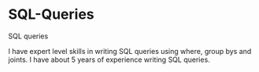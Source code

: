 # SQL-Queries
SQL queries

I have expert level skills in writing SQL queries using where, group bys and joints. I have about 5 years of experience writing SQL queries. 

